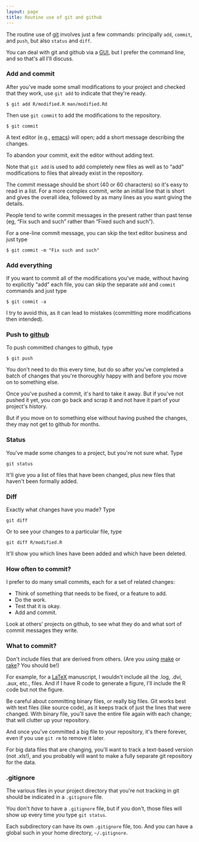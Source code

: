 ```yaml
---
layout: page
title: Routine use of git and github
---
```


The routine use of [git](http://git-scm.com) involves just a few commands:
principally `add`, `commit`, and `push`, but also `status` and
`diff`. 

You can deal with git and github via a [GUI](http://mac.github.com/),
but I prefer the command line, and so that's all I'll discuss.

### Add and commit

After you've made some small modifications to your project and
checked that they work, use `git add` to indicate that they're ready.
  
    $ git add R/modified.R man/modified.Rd

Then use `git commit` to add the modifications to the repository.

    $ git commit

A text editor (e.g., [emacs](http://www.gnu.org/software/emacs)) will
open; add a short message describing the changes.

To abandon your commit, exit the editor without adding text.

Note that `git add` is used to add completely new files as well as to
&ldquo;add&rdquo; modifications to files that already exist in the
repository.  

The commit message should be short (40 or 60 characters) so it's easy
to read in a list.  For a more complex commit, write an initial line
that is short and gives the overall idea, followed by as many lines as
you want giving the details.

People tend to write commit messages in the present rather than past tense
(eg, &ldquo;Fix such and such&rdquo; rather than &ldquo;Fixed such and
such&rdquo;).

For a one-line commit message, you can skip the text editor business
and just type

    $ git commit -m "Fix such and such"

### Add everything

If you want to commit all of the modifications you've made, without
having to explicitly &ldquo;add&rdquo; each file, you can skip the
separate `add` and `commit` commands and just type

    $ git commit -a

I try to avoid this, as it can lead to mistakes (committing more
modifications then intended).

### Push to [github](http://github.com)

To push committed changes to github, type

    $ git push

You don't need to do this every time, but do so after you've completed a batch
of changes that you're thoroughly happy with and before you move on to
something else.

Once you've pushed a commit, it's hard to take it away.  But if you've
not pushed it yet, you _can_ go back and scrap it and not have it part
of your project's history.

But if you move on to something else without having pushed the
changes, they may not get to github for months.


### Status

You've made some changes to a project, but you're not sure what.  Type

    git status
    
It'll give you a list of files that have been changed, plus new
files that haven't been formally added.


### Diff

Exactly what changes have you made?  Type

    git diff
    
Or to see your changes to a particular file, type

    git diff R/modified.R

It'll show you which lines have been added and which have been
deleted.


### How often to commit?

I prefer to do many small commits, each for a set of related changes:

- Think of something that needs to be fixed, or a feature to add.
- Do the work.
- Test that it is okay.
- Add and commit.

Look at others' projects on github, to see what they do and what sort
of commit messages they write.

### What to commit?

Don't include files that are derived from others.  (Are you using
[make](http://www.gnu.org/software/make/) or
[rake](http://rake.rubyforge.org/)?  You should be!)  

For example, for a [LaTeX](http://www.latex-project.org/) manuscript,
I wouldn't include all the .log, .dvi, .aux, etc., files.  And if I
have R code to generate a figure, I'll include the R code but not the
figure.

Be careful about committing binary files, or really big files.  Git
works best with text files (like source code), as it keeps track of
just the lines that were changed.  With binary file, you'll save the
entire file again with each change; that will clutter up your
repository.  

And once you've committed a big file to your repository, it's there
forever, even if you use `git rm` to remove it later.

For big data files that are changing, you'll want to track a
text-based version (not .xls!), and you probably will want to make a
fully separate git repository for the data.

### .gitignore

The various files in your project directory that you're not tracking
in git should be indicated in a `.gitignore` file.

You don't _have_ to have a `.gitignore` file, but if you don't, those
files will show up every time you type `git status`.

Each subdirectory can have its own `.gitignore` file, too.  And you
can have a global such in your home directory, `~/.gitignore`.
